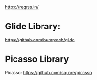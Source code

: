 https://reqres.in/

# Glide Library: 
https://github.com/bumptech/glide

# Picasso Library
Picasso: https://github.com/square/picasso
